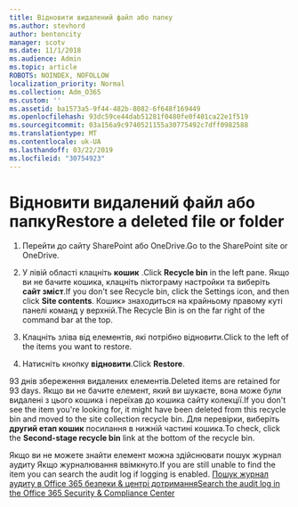 ```yaml
---
title: Відновити видалений файл або папку
ms.author: stevhord
author: bentoncity
manager: scotv
ms.date: 11/1/2018
ms.audience: Admin
ms.topic: article
ROBOTS: NOINDEX, NOFOLLOW
localization_priority: Normal
ms.collection: Adm_O365
ms.custom: ''
ms.assetid: ba1573a5-9f44-482b-8082-6f648f169449
ms.openlocfilehash: 93dc59ce44dab51281f0480fe0f401ca22e1f519
ms.sourcegitcommit: 03a156a9c9740521155a30775492c7dff0982588
ms.translationtype: MT
ms.contentlocale: uk-UA
ms.lasthandoff: 03/22/2019
ms.locfileid: "30754923"
---
```

# <a name="restore-a-deleted-file-or-folder"></a><span data-ttu-id="9011c-102">Відновити видалений файл або папку</span><span class="sxs-lookup"><span data-stu-id="9011c-102">Restore a deleted file or folder</span></span>

1. <span data-ttu-id="9011c-103">Перейти до сайту SharePoint або OneDrive.</span><span class="sxs-lookup"><span data-stu-id="9011c-103">Go to the SharePoint site or OneDrive.</span></span>
    
2. <span data-ttu-id="9011c-104">У лівій області клацніть **кошик** .</span><span class="sxs-lookup"><span data-stu-id="9011c-104">Click **Recycle bin** in the left pane.</span></span> <span data-ttu-id="9011c-105">Якщо ви не бачите кошика, клацніть піктограму настройки та виберіть **сайт зміст**.</span><span class="sxs-lookup"><span data-stu-id="9011c-105">If you don't see Recycle bin, click the Settings icon, and then click **Site contents**.</span></span> <span data-ttu-id="9011c-106">Кошик» знаходиться на крайньому правому куті панелі команд у верхній.</span><span class="sxs-lookup"><span data-stu-id="9011c-106">The Recycle Bin is on the far right of the command bar at the top.</span></span>
    
3. <span data-ttu-id="9011c-107">Клацніть зліва від елементів, які потрібно відновити.</span><span class="sxs-lookup"><span data-stu-id="9011c-107">Click to the left of the items you want to restore.</span></span>
    
4. <span data-ttu-id="9011c-108">Натисніть кнопку **відновити**.</span><span class="sxs-lookup"><span data-stu-id="9011c-108">Click **Restore**.</span></span>
    
<span data-ttu-id="9011c-109">93 днів збереження видалених елементів.</span><span class="sxs-lookup"><span data-stu-id="9011c-109">Deleted items are retained for 93 days.</span></span> <span data-ttu-id="9011c-110">Якщо ви не бачите елемент, який ви шукаєте, вона може були видалені з цього кошика і переїхав до кошика сайту колекції.</span><span class="sxs-lookup"><span data-stu-id="9011c-110">If you don't see the item you're looking for, it might have been deleted from this recycle bin and moved to the site collection recycle bin.</span></span> <span data-ttu-id="9011c-111">Для перевірки, виберіть **другий етап кошик** посилання в нижній частині кошика.</span><span class="sxs-lookup"><span data-stu-id="9011c-111">To check, click the **Second-stage recycle bin** link at the bottom of the recycle bin.</span></span> 
  
<span data-ttu-id="9011c-112">Якщо ви не можете знайти елемент можна здійснювати пошук журнал аудиту Якщо журналювання ввімкнуто.</span><span class="sxs-lookup"><span data-stu-id="9011c-112">If you are still unable to find the item you can search the audit log if logging is enabled.</span></span> [<span data-ttu-id="9011c-113">Пошук журнал аудиту в Office 365 безпеки &amp; центрі дотримання</span><span class="sxs-lookup"><span data-stu-id="9011c-113">Search the audit log in the Office 365 Security &amp; Compliance Center</span></span>](https://support.office.com/article/0d4d0f35-390b-4518-800e-0c7ec95e946c.aspx)
  


